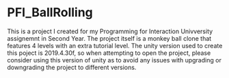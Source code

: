 # PFI_BallRolling

This is a project I created for my Programming for Interaction Univversity assignemnt in Second Year.
The project itself is a monkey ball clone that features 4 levels with an extra tutorial level.
The unity version used to create this poject is 2019.4.30f, so when attempting to open the project, please consider using this version of unity as to
avoid any issues with upgrading or downgrading the project to different versions.
